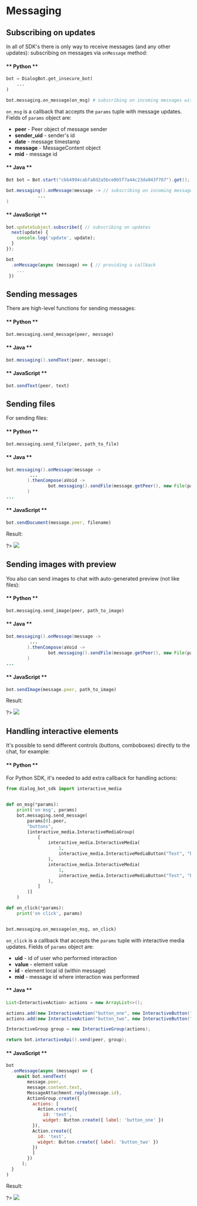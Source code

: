 # Messaging

## Subscribing on updates

In all of SDK's there is only way to receive messages (and any other updates): subscribing on messages via ``onMessage`` method:

<!-- tabs:start -->

#### ** Python **

```python
bot = DialogBot.get_insecure_bot(
    ...
)

bot.messaging.on_message(on_msg) # subscribing on incoming messages with callback
```

``on_msg`` is a callback that accepts the ``params`` tuple with message updates. Fields of ``params`` object are:

* **peer** - Peer object of message sender
* **sender_uid** - sender's id
* **date** - message timestamp
* **message** - MessageContent object
* **mid** - message id


#### ** Java **

```java
Bot bot = Bot.start("cbb4994cabfa8d2a5bce0b5f7a44c23da943f767").get();

bot.messaging().onMessage(message -> // subscribing on incoming messages with callback
            ...
)
```

#### ** JavaScript **

```javascript
bot.updateSubject.subscribe({ // subscribing on updates
  next(update) {
    console.log('update', update);
  }
});

bot
  .onMessage(async (message) => { // providing a callback
    ...
 })
```

<!-- tabs:end -->


## Sending messages

There are high-level functions for sending messages:

<!-- tabs:start -->

#### ** Python **

```python
bot.messaging.send_message(peer, message)
```

#### ** Java **

```java
bot.messaging().sendText(peer, message);
```

#### ** JavaScript **

```javascript
bot.sendText(peer, text)
```

<!-- tabs:end -->

## Sending files

For sending files:

<!-- tabs:start -->

#### ** Python **

```python
bot.messaging.send_file(peer, path_to_file)
```

#### ** Java **

```java
bot.messaging().onMessage(message ->
         ...
        ).thenCompose(aVoid ->
                bot.messaging().sendFile(message.getPeer(), new File(path_to_file))
        )
...
```

#### ** JavaScript **

```javascript
bot.sendDocument(message.peer, filename)
```

<!-- tabs:end -->

Result:

?> ![](files.png)

## Sending images with preview

You also can send images to chat with auto-generated preview (not like files):

<!-- tabs:start -->

#### ** Python **

```python
bot.messaging.send_image(peer, path_to_image)
```

#### ** Java **

```java
bot.messaging().onMessage(message ->
         ...
        ).thenCompose(aVoid ->
                bot.messaging().sendFile(message.getPeer(), new File(path_to_file))
        )
...
```

#### ** JavaScript **

```javascript
bot.sendImage(message.peer, path_to_image)
```

<!-- tabs:end -->

Result:

?> ![](images.png)

## Handling interactive elements

It's possible to send different controls (buttons, comboboxes) directly to the chat, for example:

<!-- tabs:start -->

#### ** Python **

For Python SDK, it's needed to add extra callback for handling actions:

```python
from dialog_bot_sdk import interactive_media


def on_msg(*params):
    print('on msg', params)
    bot.messaging.send_message(
        params[0].peer,
        "buttons",
        [interactive_media.InteractiveMediaGroup(
            [
                interactive_media.InteractiveMedia(
                    1,
                    interactive_media.InteractiveMediaButton("Test", "button_one")
                ),
                interactive_media.InteractiveMedia(
                    1,
                    interactive_media.InteractiveMediaButton("Test", "button_two")
                ),
            ]
        )]
    )

def on_click(*params):
    print('on click', params)


bot.messaging.on_message(on_msg, on_click)

```

``on_click`` is a callback that accepts the ``params`` tuple with interactive media updates. Fields of ``params`` object are:

* **uid** - id of user who performed interaction
* **value** - element value
* **id** - element local id (within message)
* **mid** - message id where interaction was performed



#### ** Java **

```java
List<InteractiveAction> actions = new ArrayList<>();

actions.add(new InteractiveAction("button_one", new InteractiveButton("button_one", "button_one")));
actions.add(new InteractiveAction("button_two", new InteractiveButton("button_two", "button_two")));

InteractiveGroup group = new InteractiveGroup(actions);

return bot.interactiveApi().send(peer, group);
```

#### ** JavaScript **

```javascript
bot
  .onMessage(async (message) => {
    await bot.sendText(
        message.peer,
        message.content.text,
        MessageAttachment.reply(message.id),
        ActionGroup.create({
          actions: [
            Action.create({
              id: 'test',
              widget: Button.create({ label: 'button_one' })
          }),
          Action.create({
            id: 'test',
            widget: Button.create({ label: 'button_two' })
          })
          ]
        })
      );
  }
)
```

<!-- tabs:end -->

Result:

?> ![](bots_simple_buttons.png)
